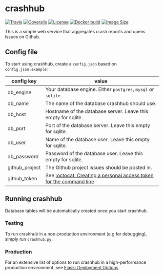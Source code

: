 crashhub
========


[![Travis](https://img.shields.io/travis/bauerj/crashhub.svg?style=flat-square)](https://travis-ci.org/bauerj/crashhub) 
[![Coveralls](https://img.shields.io/coveralls/github/bauerj/crashhub.svg?style=flat-square)](https://coveralls.io/github/bauerj/crashhub) 
[![License](https://img.shields.io/github/license/bauerj/crashhub.svg?style=flat-square)](https://github.com/bauerj/crashhub/blob/master/LICENSE) 
[![Docker build](https://img.shields.io/docker/automated/bauerj/crashhub.svg?style=flat-square)](https://hub.docker.com/r/bauerj/crashhub/) 
[![Image Size](https://img.shields.io/microbadger/image-size/bauerj/crashhub.svg?style=flat-square)](https://hub.docker.com/r/bauerj/crashhub/) 



This is a simple web service that aggregates crash reports and opens issues on Github.

Config file
-----------
To start using crashhub, create a `config.json` based on `config.json.example`:

| config key     | value                                                                                                                                                          |
|----------------|----------------------------------------------------------------------------------------------------------------------------------------------------------------|
| db_engine      | Your database engine. Either `postgres`, `mysql` or `sqlite`.                                                                                                  |
| db_name        | The name of the database crashhub should use.                                                                                                                  |
| db_host        | Hostname of the database server. Leave this empty for sqlite.                                                                                                  |
| db_port        | Port of the database server. Leave this empty for sqlite.                                                                                                      |
| db_user        | Name of the database user. Leave this empty for sqlite.                                                                                                        |
| db_password    | Password of the database user. Leave this empty for sqlite.                                                                                                    |
| github_project | The Github project issues should be posted in.                                                                                                                 |
| github_token   | See [:octocat: Creating a personal access token for the command line](https://help.github.com/articles/creating-a-personal-access-token-for-the-command-line/) |

Running crashhub
-------

Database tables will be automatically created once you start crashhub.

### Testing
To run crashhub in a non-production environment (e.g for debugging), simply run `crashhub.py`.


### Production

For an extensive list of options to run crashhub in a high-performance production environment, see [Flask: Deployment Options](http://flask.pocoo.org/docs/0.12/deploying/).

